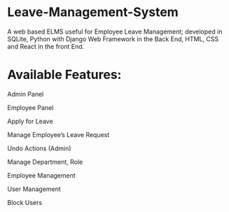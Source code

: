 # Leave-Management-System
A web based ELMS useful for Employee Leave Management; developed in SQLite, Python with Django Web Framework in the Back End, HTML, CSS and React in the front End. 

# Available Features:
Admin Panel

Employee Panel

Apply for Leave

Manage Employee’s Leave Request

Undo Actions (Admin)

Manage Department, Role

Employee Management

User Management

Block Users
